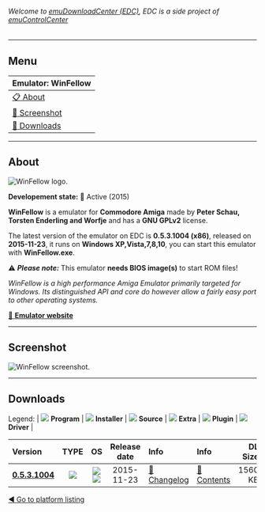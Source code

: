 ###### Welcome to [emuDownloadCenter (EDC)](https://github.com/PhoenixInteractiveNL/emuDownloadCenter/wiki/), EDC is a side project of [emuControlCenter](https://github.com/PhoenixInteractiveNL/emuControlCenter/wiki/)
***
## Menu
| **Emulator: WinFellow** |
|:---------|
| [:clipboard: About](#about) |
| [:sunrise: Screenshot](#screen) |
| [:floppy_disk: Downloads](#downloads) |
***
## About
![](https://github.com/PhoenixInteractiveNL/emuDownloadCenter/wiki/images_emulator/winfellow_logo_200.jpg "WinFellow logo.")

**Developement state:** :large_blue_circle: Active (2015)

**WinFellow** is a emulator for **Commodore Amiga** made by **Peter Schau, Torsten Enderling and Worfje** and has a **GNU GPLv2** license.

The latest version of the emulator on EDC is **0.5.3.1004 (x86)**, released on **2015-11-23**, it runs on **Windows XP,Vista,7,8,10**, you can start this emulator with **WinFellow.exe**.

:warning: _**Please note:**_ This emulator **needs BIOS image(s)** to start ROM files!

_WinFellow is a high performance Amiga Emulator primarily targeted for Windows. Its distinguished API and core do however allow a fairly easy port to other operating systems._

[:link: **Emulator website**](http://petschau.github.io/WinFellow/)
***
## Screenshot
![](https://raw.githubusercontent.com/PhoenixInteractiveNL/emuDownloadCenter/master/hooks/winfellow/emulator_screen_01.jpg "WinFellow screenshot.")
***
## Downloads
Legend:
| ![](https://raw.githubusercontent.com/wiki/PhoenixInteractiveNL/emuDownloadCenter/images_misc/icon_program_24.png) **Program** | 
![](https://raw.githubusercontent.com/wiki/PhoenixInteractiveNL/emuDownloadCenter/images_misc/icon_installer_24.png) **Installer** | 
![](https://raw.githubusercontent.com/wiki/PhoenixInteractiveNL/emuDownloadCenter/images_misc/icon_source_code_24.png) **Source** | 
![](https://raw.githubusercontent.com/wiki/PhoenixInteractiveNL/emuDownloadCenter/images_misc/icon_extra_24.png) **Extra** | 
![](https://raw.githubusercontent.com/wiki/PhoenixInteractiveNL/emuDownloadCenter/images_misc/icon_plugin_24.png) **Plugin** | 
![](https://raw.githubusercontent.com/wiki/PhoenixInteractiveNL/emuDownloadCenter/images_misc/icon_driver_24.png) **Driver** | 


| Version  | TYPE | OS | Release date  | Info       | Info       | DL Size    |
|:---------|:----:|:--:|:-------------:|:-----------|:-----------|-----------:|
| [**0.5.3.1004**](https://github.com/PhoenixInteractiveNL/edc-repo0002/raw/master/winfellow/0.5.3.1004.7z) | ![](https://raw.githubusercontent.com/wiki/PhoenixInteractiveNL/emuDownloadCenter/images_misc/icon_program_24.png) | ![](https://raw.githubusercontent.com/wiki/PhoenixInteractiveNL/emuDownloadCenter/images_misc/logo_windows_24.png)![](https://raw.githubusercontent.com/wiki/PhoenixInteractiveNL/emuDownloadCenter/images_misc/icon_32-bit_24.png) | 2015-11-23 | [:page_facing_up: Changelog](https://github.com/PhoenixInteractiveNL/edc-repo0002/blob/master/winfellow/0.5.3.1004_changelog.txt) | [:mag_right: Contents](https://github.com/PhoenixInteractiveNL/edc-repo0002/blob/master/winfellow/0.5.3.1004_contents.txt) | 1560 KB |

[:arrow_backward: Go to platform listing](https://github.com/PhoenixInteractiveNL/emuDownloadCenter/wiki/EDC-Platform-List)
